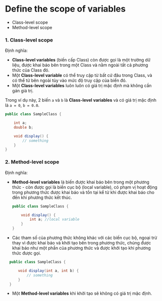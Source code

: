 # Define the scope of variables

  - Class-level scope
  - Method-level scope
  
### 1. Class-level scope

Định nghĩa:
- **Class-level variables** (biến cấp Class) còn được gọi là một trường dữ liệu, được khai báo bên trong một Class và nằm ngoài tất cả phương thức của Class đó.
- Một **Class-level variable** có thể truy cập từ bất cứ đâu trong Class, và có thể từ bên ngoài tùy vào mức độ truy cập của biến đó.
- Một **Class-level variables** luôn luôn có giá trị mặc định mà không cần gán giá trị.

Trong ví dụ này, 2 biến `a` và `b` là **Class-level variables** và có giá trị mặc định là `a = 0`, `b = 0.0`.

```java
public class SampleClass {

    int a;
    double b;

    void display() {    
        // something
    }
}
```

### 2. Method-level scope

Định nghĩa:
- **Method-level variables** là biến được khai báo bên trong một phương thức - còn được gọi là biến cục bộ (local variable), có phạm vị hoạt động trong phương thức được khai báo và tồn tại kể từ khi được khai báo cho đến khi phương thức kết thúc.
  ```java
  public class SampleClass {

      void display() {
          int a; //local variable
      }
  }
  ```

- Các tham số của phương thức không khác với các biến cục bộ, ngoại trừ thay vì được khai báo và khởi tạo bên trong phương thức, chúng được khai báo như một phần của phương thức và được khởi tạo khi phương thức được gọi.
```java
  public class SampleClass {

      void display(int a, int b) {    
          // something
      }
  }
  ```

- Một **Method-level variables** khi khởi tạo sẽ không có giá trị mặc định.

  

